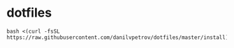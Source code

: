 # dotfiles

```shell
bash <(curl -fsSL https://raw.githubusercontent.com/danilvpetrov/dotfiles/master/install)
```
